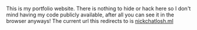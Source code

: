 This is my portfolio website. There is nothing to hide or hack here so I don't mind having my code publicly available, after all you can see it in the browser anyways! The current url this redirects to is <a href="nickchatlosh.ml">nickchatlosh.ml</a>
